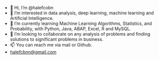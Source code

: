 - 👋 Hi, I’m @halefcobn
- 👀 I’m interested in data analysis, deep learning, machine learning and Artificial Intelligence.
- 🌱 I’m currently learning Machine Learning Algorithms, Statistics, and Probability, with Python, Java, ABAP, Excel, R and MySQL.
- 💞️ I’m looking to collaborate on any analysis of problems and finding solutions to significant problems in business.
- 📫 You can reach me via mail or Github.
- halefcbnn@gmail.com

<!---
halefcobn/halefcobn is a ✨ special ✨ repository because its `README.md` (this file) appears on your GitHub profile.
You can click the Preview link to take a look at your changes.
--->
